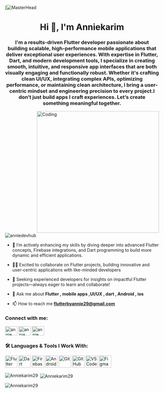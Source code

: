[![MasterHead](https://images.prismic.io/createthrive/97c66635-ed56-4329-9e0e-b46f9bdf1639_Blog%20landscape.png?ixlib=gatsbyFP&auto=compress%2Cformat&fit=max&q=50&w=1920&h=563)
<h1 align="center">Hi 👋, I'm Anniekarim</h1>
<h3 align="center">I'm a results-driven Flutter developer passionate about building scalable, high-performance mobile applications that deliver exceptional user experiences.
With expertise in Flutter, Dart, and modern development tools, I specialize in creating smooth, intuitive, and responsive app interfaces that are both visually engaging and functionally robust.
Whether it's crafting clean UI/UX, integrating complex APIs, optimizing performance, or maintaining clean architecture, I bring a user-centric mindset and engineering precision to every project.I don’t just build apps I craft experiences.
Let’s create something meaningful together.</h3>
<img align="right" alt="Coding" width="400" src="https://i.gifer.com/JXA0.gif">

<p align="left"> <img src="https://komarev.com/ghpvc/?username=anniedevhub&label=Profile%20views&color=0e75b6&style=flat" alt="anniedevhub" /> </p>

- 🌱 I’m actively enhancing my skills by diving deeper into advanced Flutter concepts, Firebase integrations, and Dart programming to build more dynamic and
  efficient applications.

- 👨‍💻  Excited to collaborate on Flutter projects, building innovative and user-centric applications with
  like-minded developers
  
- 🤝 Seeking experienced developers for insights on impactful Flutter projects—always eager to learn
  and collaborate!
  
- 💬 Ask me about **Flutter , mobile apps ,UI/UX , dart , Android , ios**

- 📫 How to reach me **flutterbyannie29@gmail.com**

<h3 align="left">Connect with me:</h3>
<p align="left">
<a href="https://linkedin.com/in/annie karim" target="blank"><img align="center" src="https://raw.githubusercontent.com/rahuldkjain/github-profile-readme-generator/master/src/images/icons/Social/linked-in-alt.svg" alt="annie karim" height="30" width="40" /></a>
<a href="https://www.facebook.com/share/15jvDDxxuf/" target="blank"><img align="center" src="https://raw.githubusercontent.com/rahuldkjain/github-profile-readme-generator/master/src/images/icons/Social/facebook.svg" alt="annie kariim" height="30" width="40" /></a>
<a href="https://www.instagram.com/annie.devhub?igsh=MWd2N2o3aWFmd2FpeQ==" target="blank"><img align="center" src="https://raw.githubusercontent.com/rahuldkjain/github-profile-readme-generator/master/src/images/icons/Social/instagram.svg" alt="annie kariim" height="30" width="40" /></a>
</p>

### 🛠️ Languages & Tools I Work With:

<p align="left">
  
  <img src="https://cdn.jsdelivr.net/gh/devicons/devicon/icons/flutter/flutter-original.svg" alt="Flutter" width="40" height="40"/>
  <img src="https://cdn.jsdelivr.net/gh/devicons/devicon/icons/dart/dart-original.svg" alt="Dart" width="40" height="40"/>
  <img src="https://cdn.jsdelivr.net/gh/devicons/devicon/icons/firebase/firebase-plain.svg" alt="Firebase" width="40" height="40"/>
  <img src="https://cdn.jsdelivr.net/gh/devicons/devicon/icons/android/android-original.svg" alt="Android" width="40" height="40"/>
  <img src="https://cdn.jsdelivr.net/gh/devicons/devicon/icons/git/git-original.svg" alt="Git" width="40" height="40"/>
  <img src="https://cdn.jsdelivr.net/gh/devicons/devicon/icons/github/github-original.svg" alt="GitHub" width="40" height="40"/>
  <img src="https://cdn.jsdelivr.net/gh/devicons/devicon/icons/vscode/vscode-original.svg" alt="VS Code" width="40" height="40"/>
  <img src="https://cdn.jsdelivr.net/gh/devicons/devicon/icons/figma/figma-original.svg" alt="Figma" width="40" height="40"/>

</p>



<p><img align="left" src="https://github-readme-stats.vercel.app/api/top-langs?username=Anniekarim29show_icons=true&locale=en&layout=compact" alt="Anniekarim29" /></p>

<p>&nbsp;<img align="center" src="https://github-readme-stats.vercel.app/api?username=Anniekarim29&show_icons=true&locale=en" alt="Anniekarim29" /></p>

<p><img align="center" src="https://github-readme-streak-stats.herokuapp.com/?user=Anniekarim29&" alt="Anniekarim29" /></p>
